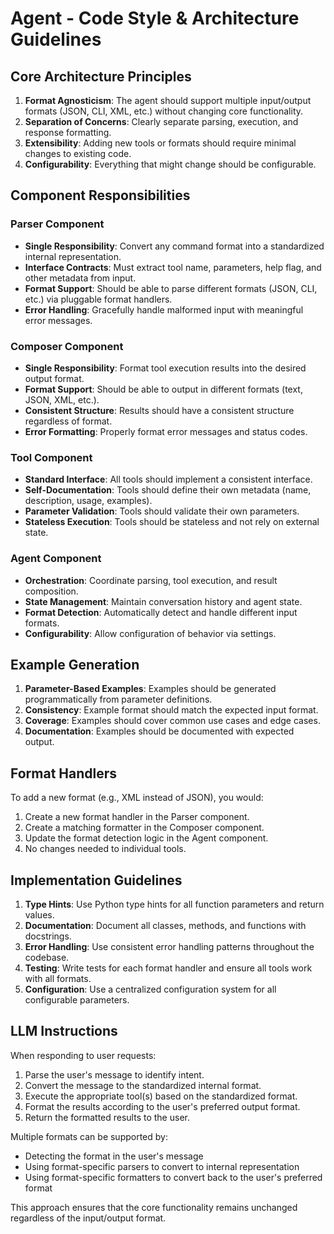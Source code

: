 # Agent - Code Style & Architecture Guidelines

## Core Architecture Principles

1. **Format Agnosticism**: The agent should support multiple input/output formats (JSON, CLI, XML, etc.) without changing core functionality.
2. **Separation of Concerns**: Clearly separate parsing, execution, and response formatting.
3. **Extensibility**: Adding new tools or formats should require minimal changes to existing code.
4. **Configurability**: Everything that might change should be configurable.

## Component Responsibilities

### Parser Component
- **Single Responsibility**: Convert any command format into a standardized internal representation.
- **Interface Contracts**: Must extract tool name, parameters, help flag, and other metadata from input.
- **Format Support**: Should be able to parse different formats (JSON, CLI, etc.) via pluggable format handlers.
- **Error Handling**: Gracefully handle malformed input with meaningful error messages.

### Composer Component
- **Single Responsibility**: Format tool execution results into the desired output format.
- **Format Support**: Should be able to output in different formats (text, JSON, XML, etc.).
- **Consistent Structure**: Results should have a consistent structure regardless of format.
- **Error Formatting**: Properly format error messages and status codes.

### Tool Component
- **Standard Interface**: All tools should implement a consistent interface.
- **Self-Documentation**: Tools should define their own metadata (name, description, usage, examples).
- **Parameter Validation**: Tools should validate their own parameters.
- **Stateless Execution**: Tools should be stateless and not rely on external state.

### Agent Component
- **Orchestration**: Coordinate parsing, tool execution, and result composition.
- **State Management**: Maintain conversation history and agent state.
- **Format Detection**: Automatically detect and handle different input formats.
- **Configurability**: Allow configuration of behavior via settings.

## Example Generation

1. **Parameter-Based Examples**: Examples should be generated programmatically from parameter definitions.
2. **Consistency**: Example format should match the expected input format.
3. **Coverage**: Examples should cover common use cases and edge cases.
4. **Documentation**: Examples should be documented with expected output.

## Format Handlers

To add a new format (e.g., XML instead of JSON), you would:

1. Create a new format handler in the Parser component.
2. Create a matching formatter in the Composer component.
3. Update the format detection logic in the Agent component.
4. No changes needed to individual tools.

## Implementation Guidelines

1. **Type Hints**: Use Python type hints for all function parameters and return values.
2. **Documentation**: Document all classes, methods, and functions with docstrings.
3. **Error Handling**: Use consistent error handling patterns throughout the codebase.
4. **Testing**: Write tests for each format handler and ensure all tools work with all formats.
5. **Configuration**: Use a centralized configuration system for all configurable parameters.

## LLM Instructions

When responding to user requests:

1. Parse the user's message to identify intent.
2. Convert the message to the standardized internal format.
3. Execute the appropriate tool(s) based on the standardized format.
4. Format the results according to the user's preferred output format.
5. Return the formatted results to the user.

Multiple formats can be supported by:
- Detecting the format in the user's message
- Using format-specific parsers to convert to internal representation
- Using format-specific formatters to convert back to the user's preferred format

This approach ensures that the core functionality remains unchanged regardless of the input/output format.

